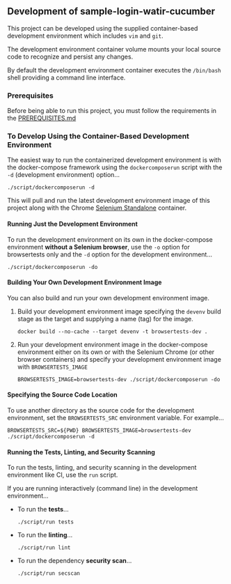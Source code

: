 ## Development of sample-login-watir-cucumber
This project can be developed using the supplied container-based
development environment which includes `vim` and `git`.

The development environment container volume mounts your local source
code to recognize and persist any changes.

By default the development environment container executes the
`/bin/bash` shell providing a command line interface.

### Prerequisites
Before being able to run this project, you must follow the requirements
in the [PREREQUISITES.md](PREREQUISITES.md)

### To Develop Using the Container-Based Development Environment
The easiest way to run the containerized development environment is with
the docker-compose framework using the `dockercomposerun` script with the
`-d` (development environment) option...
```
./script/dockercomposerun -d
```

This will pull and run the latest development environment image of this
project along with the Chrome [Selenium Standalone](https://github.com/SeleniumHQ/docker-selenium)
container.

#### Running Just the Development Environment
To run the development environment on its own in the docker-compose
environment **without a Selenium browser**, use the `-o` option for
browsertests only and the `-d` option for the development environment...
```
./script/dockercomposerun -do
```

#### Building Your Own Development Environment Image
You can also build and run your own development environment image.

1. Build your development environment image specifying the `devenv` build
   stage as the target and supplying a name (tag) for the image.
   ```
   docker build --no-cache --target devenv -t browsertests-dev .
   ```

2. Run your development environment image in the docker-compose
   environment either on its own or with the Selenium Chrome
   (or other browser containers) and specify your development
   environment image with `BROWSERTESTS_IMAGE`
   ```
   BROWSERTESTS_IMAGE=browsertests-dev ./script/dockercomposerun -do
   ```

#### Specifying the Source Code Location
To use another directory as the source code for the development
environment, set the `BROWSERTESTS_SRC` environment variable.
For example...
```
BROWSERTESTS_SRC=${PWD} BROWSERTESTS_IMAGE=browsertests-dev ./script/dockercomposerun -d
```

#### Running the Tests, Linting, and Security Scanning
To run the tests, linting, and security scanning in the development
environment like CI, use the `run` script.

If you are running interactively (command line) in the development
environment...

* To run the **tests**...
  ```
  ./script/run tests
  ```

* To run the **linting**...
  ```
  ./script/run lint
  ```

* To run the dependency **security scan**...
  ```
  ./script/run secscan
  ```
